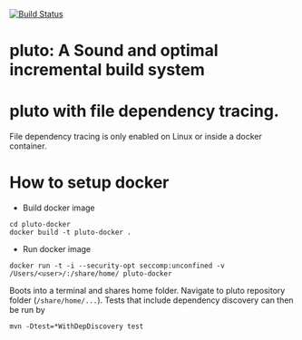 [![Build Status](https://travis-ci.org/pluto-build/pluto.svg?branch=master)](https://travis-ci.org/pluto-build/pluto)

# pluto: A Sound and optimal incremental build system


# pluto with file dependency tracing.
File dependency tracing is only enabled on Linux or inside a docker container.


# How to setup docker
* Build docker image
```
cd pluto-docker
docker build -t pluto-docker .
```

* Run docker image

```
docker run -t -i --security-opt seccomp:unconfined -v /Users/<user>/:/share/home/ pluto-docker
```

Boots into a terminal and shares home folder.
Navigate to pluto repository folder (`/share/home/...`).
Tests that include dependency discovery can then be run by

```
mvn -Dtest=*WithDepDiscovery test
```